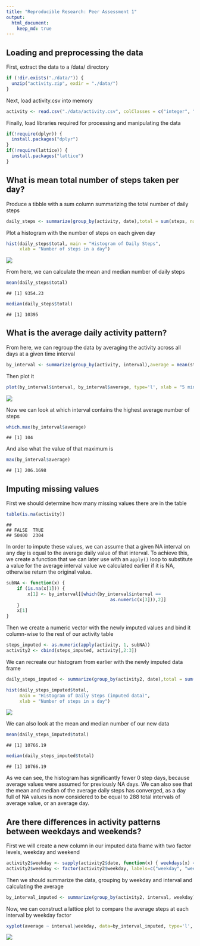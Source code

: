 ```yaml
---
title: "Reproducible Research: Peer Assessment 1"
output: 
  html_document:
    keep_md: true
---
```



## Loading and preprocessing the data

First, extract the data to a /data/ directory

```r
if (!dir.exists("./data/")) {
  unzip("activity.zip", exdir = "./data/")
}
```
Next, load activity.csv into memory

```r
activity <- read.csv("./data/activity.csv", colClasses = c("integer", "Date", "integer"))
```
Finally, load libraries required for processing and manipulating the data

```r
if(!require(dplyr)) {
  install.packages("dplyr")
}
if(!require(lattice)) {
  install.packages("lattice")
}
```

## What is mean total number of steps taken per day?

Produce a tibble with a sum column summarizing the total number of daily steps

```r
daily_steps <- summarize(group_by(activity, date),total = sum(steps, na.rm = TRUE))
```
Plot a histogram with the number of steps on each given day

```r
hist(daily_steps$total, main = "Histogram of Daily Steps", 
     xlab = "Number of steps in a day")
```

![](PA1_template_files/figure-html/unnamed-chunk-5-1.png)<!-- -->

From here, we can calculate the mean and median number of daily steps

```r
mean(daily_steps$total)
```

```
## [1] 9354.23
```


```r
median(daily_steps$total)
```

```
## [1] 10395
```

## What is the average daily activity pattern?

From here, we can regroup the data by averaging the activity across all days at a given time interval

```r
by_interval <- summarize(group_by(activity, interval),average = mean(steps, na.rm = TRUE))
```
Then plot it

```r
plot(by_interval$interval, by_interval$average, type='l', xlab = "5 minute interval", ylab="Average number of steps")
```

![](PA1_template_files/figure-html/unnamed-chunk-9-1.png)<!-- -->

Now we can look at which interval contains the highest average number of steps


```r
which.max(by_interval$average)
```

```
## [1] 104
```

And also what the value of that maximum is


```r
max(by_interval$average)
```

```
## [1] 206.1698
```

## Imputing missing values

First we should determine how many missing values there are in the table


```r
table(is.na(activity))
```

```
## 
## FALSE  TRUE 
## 50400  2304
```

In order to impute these values, we can assume that a given NA interval on any day is equal to the average daily value of that interval. To achieve this, we create a function that we can later use with an `apply()` loop to substitute a value for the average interval value we calculated earlier if it is NA, otherwise return the original value.


```r
subNA <- function(x) {
    if (is.na(x[1])) {
        x[1] <- by_interval[[which(by_interval$interval == 
                                       as.numeric(x[3])),2]]
    }
    x[1]
}
```

Then we create a numeric vector with the newly imputed values and bind it column-wise to the rest of our activity table


```r
steps_imputed <- as.numeric(apply(activity, 1, subNA))
activity2 <- cbind(steps_imputed, activity[,2:3])
```

We can recreate our histogram from earlier with the newly imputed data frame


```r
daily_steps_imputed <- summarize(group_by(activity2, date),total = sum(steps_imputed))
```

```r
hist(daily_steps_imputed$total, 
     main = "Histogram of Daily Steps (imputed data)", 
     xlab = "Number of steps in a day")
```

![](PA1_template_files/figure-html/unnamed-chunk-16-1.png)<!-- -->

We can also look at the mean and median number of our new data


```r
mean(daily_steps_imputed$total)
```

```
## [1] 10766.19
```


```r
median(daily_steps_imputed$total)
```

```
## [1] 10766.19
```

As we can see, the histogram has significantly fewer 0 step days, because average values were assumed for previously NA days. We can also see that the mean and median of the average daily steps has converged, as a day full of NA values is now considered to be equal to 288 total intervals of average value, or an average day.

## Are there differences in activity patterns between weekdays and weekends?

First we will create a new column in our imputed data frame with two factor levels, weekday and weekend


```r
activity2$weekday <- sapply(activity2$date, function(x) { weekdays(x) == "Sunday" | weekdays(x) == "Saturday"})
activity2$weekday <- factor(activity2$weekday, labels=c("weekday", "weekend"))
```

Then we should summarize the data, grouping by weekday and interval and calculating the average


```r
by_interval_imputed <- summarize(group_by(activity2, interval, weekday),average = mean(steps_imputed))
```

Now, we can construct a lattice plot to compare the average steps at each interval by weekday factor


```r
xyplot(average ~ interval|weekday, data=by_interval_imputed, type='l', layout = c(1, 2), ylab = "Average number of steps", main="Average steps by interval grouped by weekday")
```

![](PA1_template_files/figure-html/unnamed-chunk-21-1.png)<!-- -->
